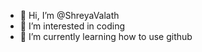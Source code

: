 - 👋 Hi, I’m @ShreyaValath
- 👀 I’m interested in coding
- 🌱 I’m currently learning how to use github


<!---
ShreyaValath/ShreyaValath is a ✨ special ✨ repository because its `README.md` (this file) appears on your GitHub profile.
You can click the Preview link to take a look at your changes.
--->
